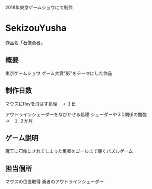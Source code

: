 2018年東京ゲームショウにて制作

# SekizouYusha
作品名「石像勇者」

## 概要
東京ゲームショウ ゲーム大賞"影"をテーマにした作品

## 制作日数
マウスにRayを飛ばす処理　→ １日

アウトラインシェーダーをなびかせる処理
シェーダーや３D関係の勉強　　　　　　　→　１,２か月

## ゲーム説明
魔王に石像にされてしまった勇者をゴールまで導くパズルゲーム

## 担当個所
マウスの位置取得
勇者のアウトラインシェーダー
